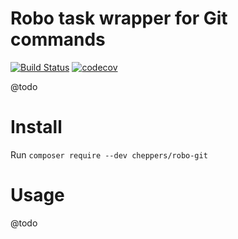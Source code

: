 
# Robo task wrapper for Git commands

[![Build Status](https://travis-ci.org/Cheppers/robo-git.svg?branch=master)](https://travis-ci.org/Cheppers/robo-git)
[![codecov](https://codecov.io/gh/Cheppers/robo-git/branch/master/graph/badge.svg)](https://codecov.io/gh/Cheppers/robo-git)

@todo


# Install

Run `composer require --dev cheppers/robo-git`


# Usage

@todo

